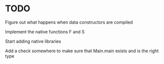 
TODO
====

Figure out what happens when data constructors are compiled

Implement the native functions F and S

Start adding native libraries

Add a check somewhere to make sure that Main.main exists and is the right type

